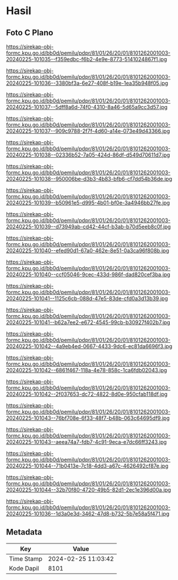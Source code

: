 # Hasil

## Foto C Plano

https://sirekap-obj-formc.kpu.go.id/bb0d/pemilu/pdpr/81/01/26/20/01/8101262001003-20240225-101035--f359edbc-f6b2-4e9e-8773-5141024867f1.jpg

https://sirekap-obj-formc.kpu.go.id/bb0d/pemilu/pdpr/81/01/26/20/01/8101262001003-20240225-101036--3380bf3a-6e27-408f-b19e-1ea35b948f05.jpg

https://sirekap-obj-formc.kpu.go.id/bb0d/pemilu/pdpr/81/01/26/20/01/8101262001003-20240225-101037--5dff8a6d-74f0-4310-8a46-5d65a9cc3d57.jpg

https://sirekap-obj-formc.kpu.go.id/bb0d/pemilu/pdpr/81/01/26/20/01/8101262001003-20240225-101037--909c9788-2f7f-4d60-a14e-073e49d43366.jpg

https://sirekap-obj-formc.kpu.go.id/bb0d/pemilu/pdpr/81/01/26/20/01/8101262001003-20240225-101038--02336b52-7a05-424d-86df-d549d70611d7.jpg

https://sirekap-obj-formc.kpu.go.id/bb0d/pemilu/pdpr/81/01/26/20/01/8101262001003-20240225-101038--950006be-d3b3-4b83-bfb6-cf7dd54b36de.jpg

https://sirekap-obj-formc.kpu.go.id/bb0d/pemilu/pdpr/81/01/26/20/01/8101262001003-20240225-101039--b50961e5-d995-4b01-bf0e-3a4946bb27fe.jpg

https://sirekap-obj-formc.kpu.go.id/bb0d/pemilu/pdpr/81/01/26/20/01/8101262001003-20240225-101039--d73949ab-cd42-44cf-b3ab-b70d5eeb8c0f.jpg

https://sirekap-obj-formc.kpu.go.id/bb0d/pemilu/pdpr/81/01/26/20/01/8101262001003-20240225-101040--efed90d1-67a0-462e-8e51-0a3ca96f808b.jpg

https://sirekap-obj-formc.kpu.go.id/bb0d/pemilu/pdpr/81/01/26/20/01/8101262001003-20240225-101040--ccf05046-9cec-433d-986f-dad820cef3ba.jpg

https://sirekap-obj-formc.kpu.go.id/bb0d/pemilu/pdpr/81/01/26/20/01/8101262001003-20240225-101041--1125c6cb-088d-47e5-83de-cfd0a3d13b39.jpg

https://sirekap-obj-formc.kpu.go.id/bb0d/pemilu/pdpr/81/01/26/20/01/8101262001003-20240225-101041--b62a7ee2-e672-4545-99cb-b30927f402b7.jpg

https://sirekap-obj-formc.kpu.go.id/bb0d/pemilu/pdpr/81/01/26/20/01/8101262001003-20240225-101042--4a9eb4ed-0667-4433-9dc6-ec81da6696f3.jpg

https://sirekap-obj-formc.kpu.go.id/bb0d/pemilu/pdpr/81/01/26/20/01/8101262001003-20240225-101042--6861f467-118a-4e78-858c-1ca6fdb02043.jpg

https://sirekap-obj-formc.kpu.go.id/bb0d/pemilu/pdpr/81/01/26/20/01/8101262001003-20240225-101042--2f037653-dc72-4822-8d0e-950cfab118df.jpg

https://sirekap-obj-formc.kpu.go.id/bb0d/pemilu/pdpr/81/01/26/20/01/8101262001003-20240225-101043--76bf708e-6f33-48f7-b48b-063c64695df9.jpg

https://sirekap-obj-formc.kpu.go.id/bb0d/pemilu/pdpr/81/01/26/20/01/8101262001003-20240225-101043--aeea74a7-fdb7-4c91-9eca-e7dc66ff3243.jpg

https://sirekap-obj-formc.kpu.go.id/bb0d/pemilu/pdpr/81/01/26/20/01/8101262001003-20240225-101044--71b0413e-7c18-4dd3-a67c-4626492cf87e.jpg

https://sirekap-obj-formc.kpu.go.id/bb0d/pemilu/pdpr/81/01/26/20/01/8101262001003-20240225-101044--32b70f80-4720-49b5-82d1-2ec1e396d00a.jpg

https://sirekap-obj-formc.kpu.go.id/bb0d/pemilu/pdpr/81/01/26/20/01/8101262001003-20240225-101036--1d3a0e3d-3462-47d8-b732-5b7e58a5f471.jpg


## Metadata

| Key        | Value               |
| ---------- | ------------------- |
| Time Stamp | 2024-02-25 11:03:42 |
| Kode Dapil | 8101                |




